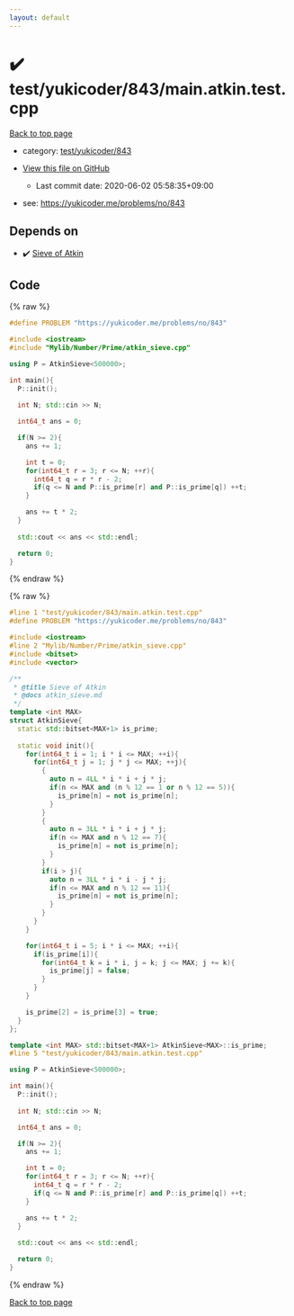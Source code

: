 ```yaml
---
layout: default
---
```


<!-- mathjax config similar to math.stackexchange -->
<script type="text/javascript" async
  src="https://cdnjs.cloudflare.com/ajax/libs/mathjax/2.7.5/MathJax.js?config=TeX-MML-AM_CHTML">
</script>
<script type="text/x-mathjax-config">
  MathJax.Hub.Config({
    TeX: { equationNumbers: { autoNumber: "AMS" }},
    tex2jax: {
      inlineMath: [ ['$','$'] ],
      processEscapes: true
    },
    "HTML-CSS": { matchFontHeight: false },
    displayAlign: "left",
    displayIndent: "2em"
  });
</script>

<script type="text/javascript" src="https://cdnjs.cloudflare.com/ajax/libs/jquery/3.4.1/jquery.min.js"></script>
<script src="https://cdn.jsdelivr.net/npm/jquery-balloon-js@1.1.2/jquery.balloon.min.js" integrity="sha256-ZEYs9VrgAeNuPvs15E39OsyOJaIkXEEt10fzxJ20+2I=" crossorigin="anonymous"></script>
<script type="text/javascript" src="../../../../assets/js/copy-button.js"></script>
<link rel="stylesheet" href="../../../../assets/css/copy-button.css" />


# :heavy_check_mark: test/yukicoder/843/main.atkin.test.cpp

<a href="../../../../index.html">Back to top page</a>

* category: <a href="../../../../index.html#05b6faf184ccb3df7524a3ce68064b76">test/yukicoder/843</a>
* <a href="{{ site.github.repository_url }}/blob/master/test/yukicoder/843/main.atkin.test.cpp">View this file on GitHub</a>
    - Last commit date: 2020-06-02 05:58:35+09:00


* see: <a href="https://yukicoder.me/problems/no/843">https://yukicoder.me/problems/no/843</a>


## Depends on

* :heavy_check_mark: <a href="../../../../library/Mylib/Number/Prime/atkin_sieve.cpp.html">Sieve of Atkin</a>


## Code

<a id="unbundled"></a>
{% raw %}
```cpp
#define PROBLEM "https://yukicoder.me/problems/no/843"

#include <iostream>
#include "Mylib/Number/Prime/atkin_sieve.cpp"

using P = AtkinSieve<500000>;

int main(){
  P::init();
  
  int N; std::cin >> N;

  int64_t ans = 0;

  if(N >= 2){
    ans += 1;

    int t = 0;
    for(int64_t r = 3; r <= N; ++r){
      int64_t q = r * r - 2;
      if(q <= N and P::is_prime[r] and P::is_prime[q]) ++t;
    }

    ans += t * 2;
  }
  
  std::cout << ans << std::endl;

  return 0;
}

```
{% endraw %}

<a id="bundled"></a>
{% raw %}
```cpp
#line 1 "test/yukicoder/843/main.atkin.test.cpp"
#define PROBLEM "https://yukicoder.me/problems/no/843"

#include <iostream>
#line 2 "Mylib/Number/Prime/atkin_sieve.cpp"
#include <bitset>
#include <vector>

/**
 * @title Sieve of Atkin
 * @docs atkin_sieve.md
 */
template <int MAX>
struct AtkinSieve{
  static std::bitset<MAX+1> is_prime;
  
  static void init(){
    for(int64_t i = 1; i * i <= MAX; ++i){
      for(int64_t j = 1; j * j <= MAX; ++j){
        {
          auto n = 4LL * i * i + j * j;
          if(n <= MAX and (n % 12 == 1 or n % 12 == 5)){
            is_prime[n] = not is_prime[n];
          }
        }
        {
          auto n = 3LL * i * i + j * j;
          if(n <= MAX and n % 12 == 7){
            is_prime[n] = not is_prime[n];
          }
        }
        if(i > j){
          auto n = 3LL * i * i - j * j;
          if(n <= MAX and n % 12 == 11){
            is_prime[n] = not is_prime[n];
          }
        }
      }
    }

    for(int64_t i = 5; i * i <= MAX; ++i){
      if(is_prime[i]){
        for(int64_t k = i * i, j = k; j <= MAX; j += k){
          is_prime[j] = false;
        }
      }
    }

    is_prime[2] = is_prime[3] = true;
  }
};

template <int MAX> std::bitset<MAX+1> AtkinSieve<MAX>::is_prime;
#line 5 "test/yukicoder/843/main.atkin.test.cpp"

using P = AtkinSieve<500000>;

int main(){
  P::init();
  
  int N; std::cin >> N;

  int64_t ans = 0;

  if(N >= 2){
    ans += 1;

    int t = 0;
    for(int64_t r = 3; r <= N; ++r){
      int64_t q = r * r - 2;
      if(q <= N and P::is_prime[r] and P::is_prime[q]) ++t;
    }

    ans += t * 2;
  }
  
  std::cout << ans << std::endl;

  return 0;
}

```
{% endraw %}

<a href="../../../../index.html">Back to top page</a>

